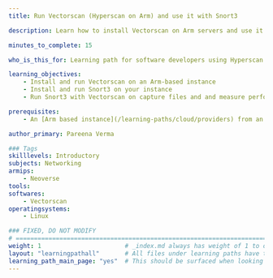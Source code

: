 ```yaml
---
title: Run Vectorscan (Hyperscan on Arm) and use it with Snort3

description: Learn how to install Vectorscan on Arm servers and use it with Snort3

minutes_to_complete: 15

who_is_this_for: Learning path for software developers using Hyperscan optimized for Arm with deep packet inspection applications like Snort on Arm servers.

learning_objectives:
    - Install and run Vectorscan on an Arm-based instance
    - Install and run Snort3 on your instance
    - Run Snort3 with Vectorscan on capture files and and measure performance.

prerequisites:
    - An [Arm based instance](/learning-paths/cloud/providers) from an appropriate cloud service provider.

author_primary: Pareena Verma

### Tags
skilllevels: Introductory
subjects: Networking
armips:
    - Neoverse
tools:
softwares:
    - Vectorscan
operatingsystems:
    - Linux

### FIXED, DO NOT MODIFY
# ================================================================================
weight: 1                       # _index.md always has weight of 1 to order correctly
layout: "learningpathall"       # All files under learning paths have this same wrapper
learning_path_main_page: "yes"  # This should be surfaced when looking for related content. Only set for _index.md of learning path content.
---
```

